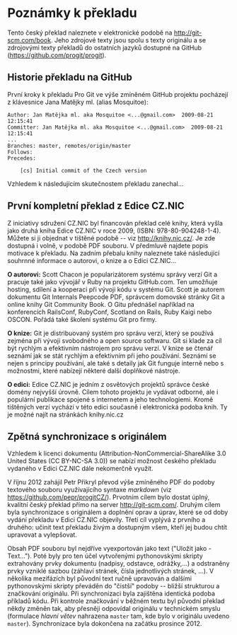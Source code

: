 # Poznámky k překladu #

Tento český překlad naleznete v elektronické podobě na http://git-scm.com/book. Jeho zdrojové texty jsou spolu s texty originálu a se zdrojovými texty překladů do ostatních jazyků dostupné na GitHub (https://github.com/progit/progit).

## Historie překladu na GitHub ##

První kroky k překladu Pro Git ve výše zmíněném GitHub projektu pocházejí z klávesnice Jana Matějky ml. (alias Mosquitoe):

    Author: Jan Matějka ml. aka Mosquitoe <...@gmail.com>  2009-08-21 12:15:41
    Committer: Jan Matějka ml. aka Mosquitoe <...@gmail.com>  2009-08-21 12:15:41
    ...
    Branches: master, remotes/origin/master
    Follows:
    Precedes:

        [cs] Initial commit of the Czech version

Vzhledem k následujícím skutečnostem překladu zanechal...

## První kompletní překlad z Edice CZ.NIC ##

Z iniciativy sdružení CZ.NIC byl financován překlad celé knihy, která vyšla jako druhá kniha Edice CZ.NIC v roce 2009, (ISBN: 978-80-904248-1-4). Můžete si ji objednat v tištěné podobě -- viz http://knihy.nic.cz/. Je zde dostupná i volně, v podobě PDF souboru. V předmluvě najdete popis motivace k překladu. Na zadním přebalu knihy naleznete také následující souhrnné informace o autorovi, o knize a o Edici CZ.NIC...

**O autorovi:** Scott Chacon je popularizátorem systému správy verzí Git a pracuje také jako vývojář v Ruby na projektu GitHub.com. Ten umožňuje hosting, sdílení a kooperaci při vývoji kódu v systému Git. Scott je autorem dokumentu Git Internals Peepcode PDF, správcem domovské stránky Git a online knihy Git Community Book. O Gitu přednášel například na konferencích RailsConf, RubyConf, Scotland on Rails, Ruby Kaigi nebo OSCON. Pořádá také školení systému Git pro firmy.

**O knize:** Git je distribuovaný systém pro správu verzí, který se používá zejména při vývoji svobodného a open source softwaru. Git si klade za cíl být rychlým a efektivním nástrojem pro správu verzí. V knize se čtenář seznámí jak se stát rychlým a efektivním při jeho používání. Seznámí se nejen s principy používání, ale také s detaily jak Git funguje interně nebo s možnostmi, které nabízejí některé další doplňkové nástroje.

**O edici:** Edice CZ.NIC je jedním z osvětových projektů správce české domény nejvyšší úrovně. Cílem tohoto projektu je vydávat odborné, ale i populární publikace spojené s internetem a jeho technologiemi. Kromě tištěných verzí vychází v této edici současně i elektronická podoba knih. Ty je možné najít na stránkách knihy.nic.cz

## Zpětná synchronizace s originálem ##

Vzhledem k licenci dokumentu (Attribution-NonCommercial-ShareAlike 3.0 United States (CC BY-NC-SA 3.0)) se nabízí možnost českého překladu vydaného v Edici CZ.NIC dále nekomerčně využít.

V říjnu 2012 zahájil Petr Přikryl převod výše zmíněného PDF do podoby textového souboru využívajícího syntaxe *markdown* (viz https://github.com/pepr/progitCZ/). Prvotním cílem bylo dostat úplný, kvalitní český překlad přímo na server http://git-scm.com/. Druhým cílem byla synchronizace s originálem a doplnění oprav a úprav, které se od doby vydání překladu v Edici CZ.NIC objevily. Třetí cíl vyplývá z prvního a druhého: učinit text překladu živým a dostupným všem, kteří jej budou chtít upravovat a vylepšovat.

Obsah PDF souboru byl nejdříve vyexportován jako text ("Uložit jako - Text..."). Poté byly pro ten účel vytvořenými pythonovskými skripty extrahovány prvky dokumentu (nadpisy, odstavce, odrážky,...) a odstraněny prvky vzniklé sazbou (záhlaví stránek, čísla jednotlivých stránek, ...). V několika mezifázích byl původní text ručně upravován a dalšími pythonovskými skripty převáděn do "čistší" podoby -- bližší strukturou a značkování originálu. Při synchronizaci byla zajištěna identická podoba příkladů kódu. Při kontrole značkování v běžném textu byl původní překlad někdy změněn tak, aby přesněji odpovídal originálu v technickém smyslu (formulace *hlavní větev* nahrazena `master` tam, kde bylo v originálu uvedeno `master`). Synchronizace byla dokončena na začátku prosince 2012.
